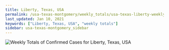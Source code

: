 ```yaml
---
title: Liberty, Texas, USA
permalink: /usa-texas-montgomery/weekly_totals/usa-texas-liberty-weekly_totals.html
last_updated: Jan 10, 2021
keywords: ["Liberty, Texas, USA", "weekly totals"]
sidebar: usa-texas-montgomery_sidebar
---
```


![Weekly Totals of Confirmed Cases for Liberty, Texas, USA](/covid_tracker/images/graphs/usa-texas-liberty-weekly_totals_graph.png)
